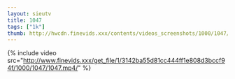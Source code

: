 ```yaml
--- 
layout: sieutv
title: 1047
tags: ["1k"]
thumb: http://hwcdn.finevids.xxx/contents/videos_screenshots/1000/1047/preview.mp4.jpg
---
```

{% include video src="http://www.finevids.xxx/get_file/1/3142ba55d81cc444ff1e808d3bccf94f/1000/1047/1047.mp4/" %} 
